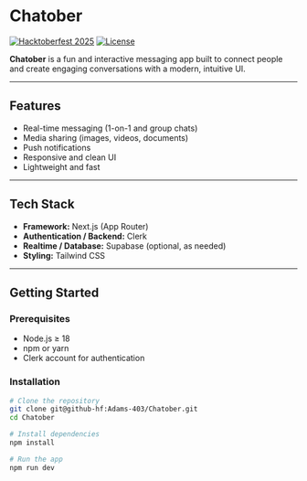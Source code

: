 # Chatober

[![Hacktoberfest 2025](https://img.shields.io/badge/Hacktoberfest-2025-orange?style=flat-square)](https://hacktoberfest.com/)
[![License](https://img.shields.io/badge/License-MIT-blue.svg?style=flat-square)](LICENSE)

**Chatober** is a fun and interactive messaging app built to connect people and create engaging conversations with a modern, intuitive UI.  

---

## Features
- Real-time messaging (1-on-1 and group chats)  
- Media sharing (images, videos, documents)  
- Push notifications  
- Responsive and clean UI  
- Lightweight and fast  

---

## Tech Stack
- **Framework:** Next.js (App Router)  
- **Authentication / Backend:** Clerk  
- **Realtime / Database:** Supabase (optional, as needed)  
- **Styling:** Tailwind CSS  

---

## Getting Started

### Prerequisites
- Node.js ≥ 18
- npm or yarn
- Clerk account for authentication

### Installation
```bash
# Clone the repository
git clone git@github-hf:Adams-403/Chatober.git
cd Chatober

# Install dependencies
npm install

# Run the app
npm run dev
